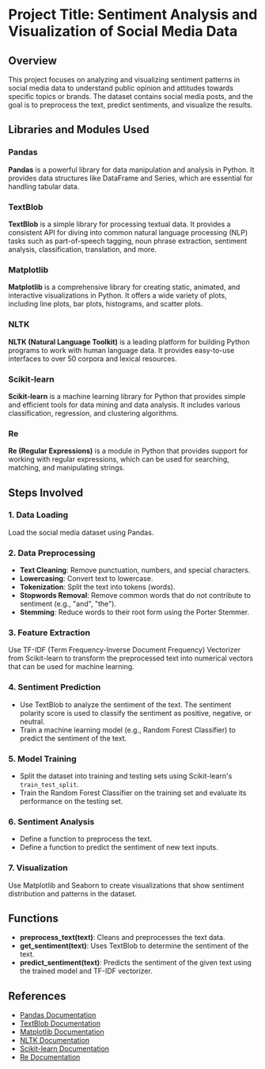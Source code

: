 # Project Title: Sentiment Analysis and Visualization of Social Media Data

## Overview
This project focuses on analyzing and visualizing sentiment patterns in social media data to understand public opinion and attitudes towards specific topics or brands. The dataset contains social media posts, and the goal is to preprocess the text, predict sentiments, and visualize the results.

## Libraries and Modules Used

### Pandas
**Pandas** is a powerful library for data manipulation and analysis in Python. It provides data structures like DataFrame and Series, which are essential for handling tabular data.

### TextBlob
**TextBlob** is a simple library for processing textual data. It provides a consistent API for diving into common natural language processing (NLP) tasks such as part-of-speech tagging, noun phrase extraction, sentiment analysis, classification, translation, and more.

### Matplotlib
**Matplotlib** is a comprehensive library for creating static, animated, and interactive visualizations in Python. It offers a wide variety of plots, including line plots, bar plots, histograms, and scatter plots.

### NLTK
**NLTK (Natural Language Toolkit)** is a leading platform for building Python programs to work with human language data. It provides easy-to-use interfaces to over 50 corpora and lexical resources.

### Scikit-learn
**Scikit-learn** is a machine learning library for Python that provides simple and efficient tools for data mining and data analysis. It includes various classification, regression, and clustering algorithms.

### Re
**Re (Regular Expressions)** is a module in Python that provides support for working with regular expressions, which can be used for searching, matching, and manipulating strings.

## Steps Involved

### 1. Data Loading
Load the social media dataset using Pandas.

### 2. Data Preprocessing
- **Text Cleaning**: Remove punctuation, numbers, and special characters.
- **Lowercasing**: Convert text to lowercase.
- **Tokenization**: Split the text into tokens (words).
- **Stopwords Removal**: Remove common words that do not contribute to sentiment (e.g., "and", "the").
- **Stemming**: Reduce words to their root form using the Porter Stemmer.

### 3. Feature Extraction
Use TF-IDF (Term Frequency-Inverse Document Frequency) Vectorizer from Scikit-learn to transform the preprocessed text into numerical vectors that can be used for machine learning.

### 4. Sentiment Prediction
- Use TextBlob to analyze the sentiment of the text. The sentiment polarity score is used to classify the sentiment as positive, negative, or neutral.
- Train a machine learning model (e.g., Random Forest Classifier) to predict the sentiment of the text.

### 5. Model Training
- Split the dataset into training and testing sets using Scikit-learn's `train_test_split`.
- Train the Random Forest Classifier on the training set and evaluate its performance on the testing set.

### 6. Sentiment Analysis
- Define a function to preprocess the text.
- Define a function to predict the sentiment of new text inputs.

### 7. Visualization
Use Matplotlib and Seaborn to create visualizations that show sentiment distribution and patterns in the dataset.

## Functions
- **preprocess_text(text)**: Cleans and preprocesses the text data.
- **get_sentiment(text)**: Uses TextBlob to determine the sentiment of the text.
- **predict_sentiment(text)**: Predicts the sentiment of the given text using the trained model and TF-IDF vectorizer.

## References
- [Pandas Documentation](https://pandas.pydata.org/)
- [TextBlob Documentation](https://textblob.readthedocs.io/en/dev/)
- [Matplotlib Documentation](https://matplotlib.org/)
- [NLTK Documentation](https://www.nltk.org/)
- [Scikit-learn Documentation](https://scikit-learn.org/stable/)
- [Re Documentation](https://docs.python.org/3/library/re.html)
